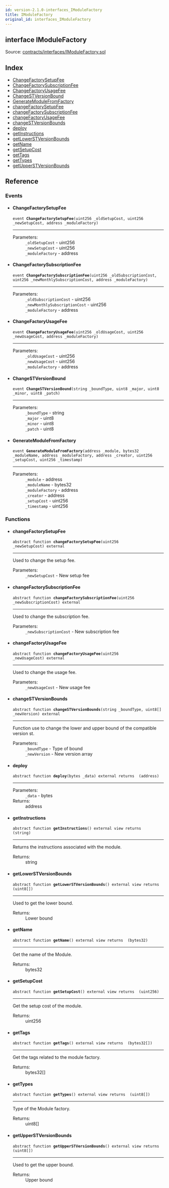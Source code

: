 ```yaml
---
id: version-2.1.0-interfaces_IModuleFactory
title: IModuleFactory
original_id: interfaces_IModuleFactory
---
```


<div class="contract-doc"><div class="contract"><h2 class="contract-header"><span class="contract-kind">interface</span> IModuleFactory</h2><div class="source">Source: <a href="https://github.com/PolymathNetwork/polymath-core/blob/v2.1.0/contracts/interfaces/IModuleFactory.sol" target="_blank">contracts/interfaces/IModuleFactory.sol</a></div></div><div class="index"><h2>Index</h2><ul><li><a href="interfaces_IModuleFactory.html#ChangeFactorySetupFee">ChangeFactorySetupFee</a></li><li><a href="interfaces_IModuleFactory.html#ChangeFactorySubscriptionFee">ChangeFactorySubscriptionFee</a></li><li><a href="interfaces_IModuleFactory.html#ChangeFactoryUsageFee">ChangeFactoryUsageFee</a></li><li><a href="interfaces_IModuleFactory.html#ChangeSTVersionBound">ChangeSTVersionBound</a></li><li><a href="interfaces_IModuleFactory.html#GenerateModuleFromFactory">GenerateModuleFromFactory</a></li><li><a href="interfaces_IModuleFactory.html#changeFactorySetupFee">changeFactorySetupFee</a></li><li><a href="interfaces_IModuleFactory.html#changeFactorySubscriptionFee">changeFactorySubscriptionFee</a></li><li><a href="interfaces_IModuleFactory.html#changeFactoryUsageFee">changeFactoryUsageFee</a></li><li><a href="interfaces_IModuleFactory.html#changeSTVersionBounds">changeSTVersionBounds</a></li><li><a href="interfaces_IModuleFactory.html#deploy">deploy</a></li><li><a href="interfaces_IModuleFactory.html#getInstructions">getInstructions</a></li><li><a href="interfaces_IModuleFactory.html#getLowerSTVersionBounds">getLowerSTVersionBounds</a></li><li><a href="interfaces_IModuleFactory.html#getName">getName</a></li><li><a href="interfaces_IModuleFactory.html#getSetupCost">getSetupCost</a></li><li><a href="interfaces_IModuleFactory.html#getTags">getTags</a></li><li><a href="interfaces_IModuleFactory.html#getTypes">getTypes</a></li><li><a href="interfaces_IModuleFactory.html#getUpperSTVersionBounds">getUpperSTVersionBounds</a></li></ul></div><div class="reference"><h2>Reference</h2><div class="events"><h3>Events</h3><ul><li><div class="item event"><span id="ChangeFactorySetupFee" class="anchor-marker"></span><h4 class="name">ChangeFactorySetupFee</h4><div class="body"><code class="signature">event <strong>ChangeFactorySetupFee</strong><span>(uint256 _oldSetupCost, uint256 _newSetupCost, address _moduleFactory) </span></code><hr/><dl><dt><span class="label-parameters">Parameters:</span></dt><dd><div><code>_oldSetupCost</code> - uint256</div><div><code>_newSetupCost</code> - uint256</div><div><code>_moduleFactory</code> - address</div></dd></dl></div></div></li><li><div class="item event"><span id="ChangeFactorySubscriptionFee" class="anchor-marker"></span><h4 class="name">ChangeFactorySubscriptionFee</h4><div class="body"><code class="signature">event <strong>ChangeFactorySubscriptionFee</strong><span>(uint256 _oldSubscriptionCost, uint256 _newMonthlySubscriptionCost, address _moduleFactory) </span></code><hr/><dl><dt><span class="label-parameters">Parameters:</span></dt><dd><div><code>_oldSubscriptionCost</code> - uint256</div><div><code>_newMonthlySubscriptionCost</code> - uint256</div><div><code>_moduleFactory</code> - address</div></dd></dl></div></div></li><li><div class="item event"><span id="ChangeFactoryUsageFee" class="anchor-marker"></span><h4 class="name">ChangeFactoryUsageFee</h4><div class="body"><code class="signature">event <strong>ChangeFactoryUsageFee</strong><span>(uint256 _oldUsageCost, uint256 _newUsageCost, address _moduleFactory) </span></code><hr/><dl><dt><span class="label-parameters">Parameters:</span></dt><dd><div><code>_oldUsageCost</code> - uint256</div><div><code>_newUsageCost</code> - uint256</div><div><code>_moduleFactory</code> - address</div></dd></dl></div></div></li><li><div class="item event"><span id="ChangeSTVersionBound" class="anchor-marker"></span><h4 class="name">ChangeSTVersionBound</h4><div class="body"><code class="signature">event <strong>ChangeSTVersionBound</strong><span>(string _boundType, uint8 _major, uint8 _minor, uint8 _patch) </span></code><hr/><dl><dt><span class="label-parameters">Parameters:</span></dt><dd><div><code>_boundType</code> - string</div><div><code>_major</code> - uint8</div><div><code>_minor</code> - uint8</div><div><code>_patch</code> - uint8</div></dd></dl></div></div></li><li><div class="item event"><span id="GenerateModuleFromFactory" class="anchor-marker"></span><h4 class="name">GenerateModuleFromFactory</h4><div class="body"><code class="signature">event <strong>GenerateModuleFromFactory</strong><span>(address _module, bytes32 _moduleName, address _moduleFactory, address _creator, uint256 _setupCost, uint256 _timestamp) </span></code><hr/><dl><dt><span class="label-parameters">Parameters:</span></dt><dd><div><code>_module</code> - address</div><div><code>_moduleName</code> - bytes32</div><div><code>_moduleFactory</code> - address</div><div><code>_creator</code> - address</div><div><code>_setupCost</code> - uint256</div><div><code>_timestamp</code> - uint256</div></dd></dl></div></div></li></ul></div><div class="functions"><h3>Functions</h3><ul><li><div class="item function"><span id="changeFactorySetupFee" class="anchor-marker"></span><h4 class="name">changeFactorySetupFee</h4><div class="body"><code class="signature"><span>abstract </span>function <strong>changeFactorySetupFee</strong><span>(uint256 _newSetupCost) </span><span>external </span></code><hr/><div class="description"><p>Used to change the setup fee.</p></div><dl><dt><span class="label-parameters">Parameters:</span></dt><dd><div><code>_newSetupCost</code> - New setup fee</div></dd></dl></div></div></li><li><div class="item function"><span id="changeFactorySubscriptionFee" class="anchor-marker"></span><h4 class="name">changeFactorySubscriptionFee</h4><div class="body"><code class="signature"><span>abstract </span>function <strong>changeFactorySubscriptionFee</strong><span>(uint256 _newSubscriptionCost) </span><span>external </span></code><hr/><div class="description"><p>Used to change the subscription fee.</p></div><dl><dt><span class="label-parameters">Parameters:</span></dt><dd><div><code>_newSubscriptionCost</code> - New subscription fee</div></dd></dl></div></div></li><li><div class="item function"><span id="changeFactoryUsageFee" class="anchor-marker"></span><h4 class="name">changeFactoryUsageFee</h4><div class="body"><code class="signature"><span>abstract </span>function <strong>changeFactoryUsageFee</strong><span>(uint256 _newUsageCost) </span><span>external </span></code><hr/><div class="description"><p>Used to change the usage fee.</p></div><dl><dt><span class="label-parameters">Parameters:</span></dt><dd><div><code>_newUsageCost</code> - New usage fee</div></dd></dl></div></div></li><li><div class="item function"><span id="changeSTVersionBounds" class="anchor-marker"></span><h4 class="name">changeSTVersionBounds</h4><div class="body"><code class="signature"><span>abstract </span>function <strong>changeSTVersionBounds</strong><span>(string _boundType, uint8[] _newVersion) </span><span>external </span></code><hr/><div class="description"><p>Function use to change the lower and upper bound of the compatible version st.</p></div><dl><dt><span class="label-parameters">Parameters:</span></dt><dd><div><code>_boundType</code> - Type of bound</div><div><code>_newVersion</code> - New version array</div></dd></dl></div></div></li><li><div class="item function"><span id="deploy" class="anchor-marker"></span><h4 class="name">deploy</h4><div class="body"><code class="signature"><span>abstract </span>function <strong>deploy</strong><span>(bytes _data) </span><span>external </span><span>returns  (address) </span></code><hr/><dl><dt><span class="label-parameters">Parameters:</span></dt><dd><div><code>_data</code> - bytes</div></dd><dt><span class="label-return">Returns:</span></dt><dd>address</dd></dl></div></div></li><li><div class="item function"><span id="getInstructions" class="anchor-marker"></span><h4 class="name">getInstructions</h4><div class="body"><code class="signature"><span>abstract </span>function <strong>getInstructions</strong><span>() </span><span>external </span><span>view </span><span>returns  (string) </span></code><hr/><div class="description"><p>Returns the instructions associated with the module.</p></div><dl><dt><span class="label-return">Returns:</span></dt><dd>string</dd></dl></div></div></li><li><div class="item function"><span id="getLowerSTVersionBounds" class="anchor-marker"></span><h4 class="name">getLowerSTVersionBounds</h4><div class="body"><code class="signature"><span>abstract </span>function <strong>getLowerSTVersionBounds</strong><span>() </span><span>external </span><span>view </span><span>returns  (uint8[]) </span></code><hr/><div class="description"><p>Used to get the lower bound.</p></div><dl><dt><span class="label-return">Returns:</span></dt><dd>Lower bound</dd></dl></div></div></li><li><div class="item function"><span id="getName" class="anchor-marker"></span><h4 class="name">getName</h4><div class="body"><code class="signature"><span>abstract </span>function <strong>getName</strong><span>() </span><span>external </span><span>view </span><span>returns  (bytes32) </span></code><hr/><div class="description"><p>Get the name of the Module.</p></div><dl><dt><span class="label-return">Returns:</span></dt><dd>bytes32</dd></dl></div></div></li><li><div class="item function"><span id="getSetupCost" class="anchor-marker"></span><h4 class="name">getSetupCost</h4><div class="body"><code class="signature"><span>abstract </span>function <strong>getSetupCost</strong><span>() </span><span>external </span><span>view </span><span>returns  (uint256) </span></code><hr/><div class="description"><p>Get the setup cost of the module.</p></div><dl><dt><span class="label-return">Returns:</span></dt><dd>uint256</dd></dl></div></div></li><li><div class="item function"><span id="getTags" class="anchor-marker"></span><h4 class="name">getTags</h4><div class="body"><code class="signature"><span>abstract </span>function <strong>getTags</strong><span>() </span><span>external </span><span>view </span><span>returns  (bytes32[]) </span></code><hr/><div class="description"><p>Get the tags related to the module factory.</p></div><dl><dt><span class="label-return">Returns:</span></dt><dd>bytes32[]</dd></dl></div></div></li><li><div class="item function"><span id="getTypes" class="anchor-marker"></span><h4 class="name">getTypes</h4><div class="body"><code class="signature"><span>abstract </span>function <strong>getTypes</strong><span>() </span><span>external </span><span>view </span><span>returns  (uint8[]) </span></code><hr/><div class="description"><p>Type of the Module factory.</p></div><dl><dt><span class="label-return">Returns:</span></dt><dd>uint8[]</dd></dl></div></div></li><li><div class="item function"><span id="getUpperSTVersionBounds" class="anchor-marker"></span><h4 class="name">getUpperSTVersionBounds</h4><div class="body"><code class="signature"><span>abstract </span>function <strong>getUpperSTVersionBounds</strong><span>() </span><span>external </span><span>view </span><span>returns  (uint8[]) </span></code><hr/><div class="description"><p>Used to get the upper bound.</p></div><dl><dt><span class="label-return">Returns:</span></dt><dd>Upper bound</dd></dl></div></div></li></ul></div></div></div>
